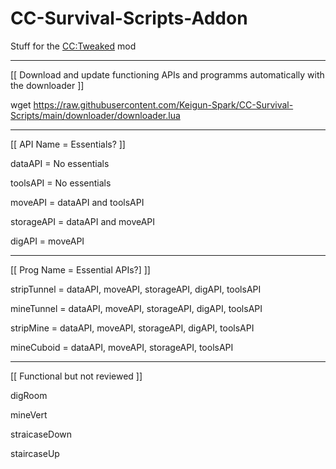 # CC-Survival-Scripts-Addon

Stuff for the [CC:Tweaked](https://www.curseforge.com/minecraft/mc-mods/cc-tweaked) mod

----

[[ Download and update functioning APIs and programms automatically with the downloader ]]

wget https://raw.githubusercontent.com/Keigun-Spark/CC-Survival-Scripts/main/downloader/downloader.lua

----

[[ API Name = Essentials? ]]

dataAPI = No essentials

toolsAPI = No essentials

moveAPI = dataAPI and toolsAPI

storageAPI = dataAPI and moveAPI

digAPI = moveAPI

----

[[ Prog Name = Essential APIs?] ]]

stripTunnel = dataAPI, moveAPI, storageAPI, digAPI, toolsAPI

mineTunnel = dataAPI, moveAPI, storageAPI, digAPI, toolsAPI

stripMine = dataAPI, moveAPI, storageAPI, digAPI, toolsAPI

mineCuboid = dataAPI, moveAPI, storageAPI, toolsAPI

----

[[ Functional but not reviewed ]]

digRoom

mineVert

straicaseDown

staircaseUp


